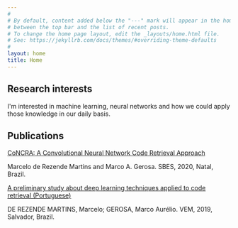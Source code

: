 ```yaml
---
#
# By default, content added below the "---" mark will appear in the home page
# between the top bar and the list of recent posts.
# To change the home page layout, edit the _layouts/home.html file.
# See: https://jekyllrb.com/docs/themes/#overriding-theme-defaults
#
layout: home
title: Home
---
```


## Research interests

I'm interested in machine learning, neural networks and how we could apply those knowledge in our daily basis. 

## Publications

[CoNCRA: A Convolutional Neural Network Code Retrieval Approach](https://arxiv.org/abs/2009.01959)

Marcelo de Rezende Martins and Marco A. Gerosa. SBES, 2020, Natal, Brazil.

[A preliminary study about deep learning techniques applied to code retrieval (Portuguese)](https://sol.sbc.org.br/index.php/vem/article/view/7589)

DE REZENDE MARTINS, Marcelo; GEROSA, Marco Aurélio. VEM, 2019, Salvador, Brazil.

